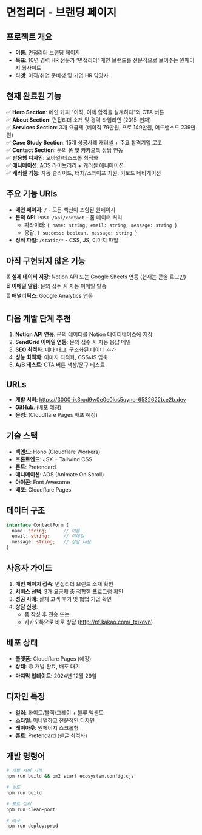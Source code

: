 # 면접리더 - 브랜딩 페이지

## 프로젝트 개요
- **이름**: 면접리더 브랜딩 페이지
- **목표**: 10년 경력 HR 전문가 '면접리더' 개인 브랜드를 전문적으로 보여주는 원페이지 웹사이트
- **타겟**: 이직/취업 준비생 및 기업 HR 담당자

## 현재 완료된 기능
✅ **Hero Section**: 메인 카피 "이직, 이제 합격을 설계하다"와 CTA 버튼  
✅ **About Section**: 면접리더 소개 및 경력 타임라인 (2015-현재)  
✅ **Services Section**: 3개 요금제 (베이직 79만원, 프로 149만원, 어드밴스드 239만원)  
✅ **Case Study Section**: 15개 성공사례 캐러셀 + 주요 합격기업 로고  
✅ **Contact Section**: 문의 폼 및 카카오톡 상담 연동  
✅ **반응형 디자인**: 모바일/데스크톱 최적화  
✅ **애니메이션**: AOS 라이브러리 + 캐러셀 애니메이션  
✅ **캐러셀 기능**: 자동 슬라이드, 터치/스와이프 지원, 키보드 네비게이션  

## 주요 기능 URIs
- **메인 페이지**: `/` - 모든 섹션이 포함된 원페이지
- **문의 API**: `POST /api/contact` - 폼 데이터 처리
  - 파라미터: `{ name: string, email: string, message: string }`
  - 응답: `{ success: boolean, message: string }`
- **정적 파일**: `/static/*` - CSS, JS, 이미지 파일

## 아직 구현되지 않은 기능
⏳ **실제 데이터 저장**: Notion API 또는 Google Sheets 연동 (현재는 콘솔 로그만)  
⏳ **이메일 알림**: 문의 접수 시 자동 이메일 발송  
⏳ **애널리틱스**: Google Analytics 연동  

## 다음 개발 단계 추천
1. **Notion API 연동**: 문의 데이터를 Notion 데이터베이스에 저장
2. **SendGrid 이메일 연동**: 문의 접수 시 자동 응답 메일
3. **SEO 최적화**: 메타 태그, 구조화된 데이터 추가
4. **성능 최적화**: 이미지 최적화, CSS/JS 압축
5. **A/B 테스트**: CTA 버튼 색상/문구 테스트

## URLs
- **개발 서버**: https://3000-ik3rod9w0e0e0lus5qyno-6532622b.e2b.dev
- **GitHub**: (배포 예정)
- **운영**: (Cloudflare Pages 배포 예정)

## 기술 스택
- **백엔드**: Hono (Cloudflare Workers)
- **프론트엔드**: JSX + Tailwind CSS
- **폰트**: Pretendard
- **애니메이션**: AOS (Animate On Scroll)
- **아이콘**: Font Awesome
- **배포**: Cloudflare Pages

## 데이터 구조
```typescript
interface ContactForm {
  name: string;      // 이름
  email: string;     // 이메일
  message: string;   // 상담 내용
}
```

## 사용자 가이드
1. **메인 페이지 접속**: 면접리더 브랜드 소개 확인
2. **서비스 선택**: 3개 요금제 중 적합한 프로그램 확인
3. **성공 사례**: 실제 고객 후기 및 협업 기업 확인
4. **상담 신청**: 
   - 폼 작성 후 전송 또는
   - 카카오톡으로 바로 상담 (http://pf.kakao.com/_txixovn)

## 배포 상태
- **플랫폼**: Cloudflare Pages (예정)
- **상태**: 🟡 개발 완료, 배포 대기
- **마지막 업데이트**: 2024년 12월 29일

## 디자인 특징
- **컬러**: 화이트/블랙/그레이 + 블루 액센트
- **스타일**: 미니멀하고 전문적인 디자인
- **레이아웃**: 원페이지 스크롤형
- **폰트**: Pretendard (한글 최적화)

## 개발 명령어
```bash
# 개발 서버 시작
npm run build && pm2 start ecosystem.config.cjs

# 빌드
npm run build

# 포트 정리
npm run clean-port

# 배포
npm run deploy:prod
```